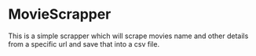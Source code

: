 # MovieScrapper
This is a simple scrapper which will scrape movies name and other details from a specific url and save that into a csv file.
